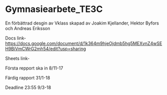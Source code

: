 # Gymnasiearbete_TE3C
En förbättrad desgin av Vklass skapad av Joakim Kjellander, Hektor Byfors och Andreas Eriksson


Docs link- https://docs.google.com/document/d/1k364m9hjeOjdmb5hg5MEXvnZ4wSEH9BiVmCWrG2mh54/edit?usp=sharing

Sheets link- 




Första repport ska in 8/11-17

Färdig rapport 31/1-18

Deadline 23:55 9/3-18
